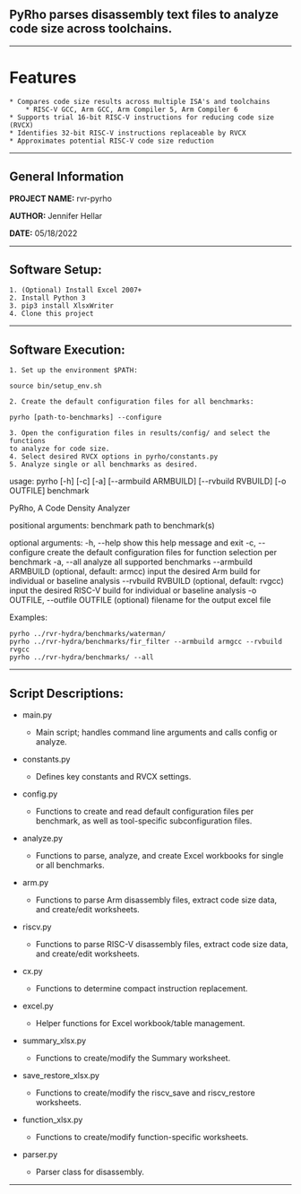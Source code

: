 ## PyRho parses disassembly text files to analyze code size across toolchains.
----------------------------------------------------------------------------------------------------------------------------
# Features
	* Compares code size results across multiple ISA's and toolchains
		* RISC-V GCC, Arm GCC, Arm Compiler 5, Arm Compiler 6
	* Supports trial 16-bit RISC-V instructions for reducing code size (RVCX)
	* Identifies 32-bit RISC-V instructions replaceable by RVCX
	* Approximates potential RISC-V code size reduction
----------------------------------------------------------------------------------------------------------------------------
## General Information
**PROJECT NAME:** rvr-pyrho

**AUTHOR:** Jennifer Hellar

**DATE:**  05/18/2022

----------------------------------------------------------------------------------------------------------------------------
## Software Setup:

	1. (Optional) Install Excel 2007+
	2. Install Python 3
	3. pip3 install XlsxWriter
	4. Clone this project

----------------------------------------------------------------------------------------------------------------------------
## Software Execution:

	1. Set up the environment $PATH:
```console
source bin/setup_env.sh
```
	2. Create the default configuration files for all benchmarks:
```console
pyrho [path-to-benchmarks] --configure
```
	3. Open the configuration files in results/config/ and select the functions
	to analyze for code size.
	4. Select desired RVCX options in pyrho/constants.py
	5. Analyze single or all benchmarks as desired.

usage: pyrho [-h] [-c] [-a] [--armbuild ARMBUILD] [--rvbuild RVBUILD]
               [-o OUTFILE]
               benchmark

PyRho, A Code Density Analyzer

positional arguments:
  benchmark             path to benchmark(s)

optional arguments:
  -h, --help            show this help message and exit
  -c, --configure       create the default configuration files for function
                        selection per benchmark
  -a, --all             analyze all supported benchmarks
  --armbuild ARMBUILD   (optional, default: armcc) input the desired Arm build
                        for individual or baseline analysis
  --rvbuild RVBUILD     (optional, default: rvgcc) input the desired RISC-V
                        build for individual or baseline analysis
  -o OUTFILE, --outfile OUTFILE
                        (optional) filename for the output excel file

Examples:
```console
pyrho ../rvr-hydra/benchmarks/waterman/
pyrho ../rvr-hydra/benchmarks/fir_filter --armbuild armgcc --rvbuild rvgcc
pyrho ../rvr-hydra/benchmarks/ --all
```

----------------------------------------------------------------------------------------------------------------------------
## Script Descriptions:

* main.py
	* Main script; handles command line arguments and calls config or analyze.
* constants.py
	* Defines key constants and RVCX settings.

* config.py
	* Functions to create and read default configuration files per benchmark, as
	well as tool-specific subconfiguration files.
* analyze.py
	* Functions to parse, analyze, and create Excel workbooks for single or all
	benchmarks.

* arm.py
	* Functions to parse Arm disassembly files, extract code size data, and
	create/edit worksheets.
* riscv.py
	* Functions to parse RISC-V disassembly files, extract code size data, and
	create/edit worksheets.

* cx.py
	* Functions to determine compact instruction replacement.
* excel.py
	* Helper functions for Excel workbook/table management.
* summary_xlsx.py
	* Functions to create/modify the Summary worksheet.
* save_restore_xlsx.py
	* Functions to create/modify the riscv_save and riscv_restore worksheets.
* function_xlsx.py
	* Functions to create/modify function-specific worksheets.
* parser.py
	* Parser class for disassembly.

----------------------------------------------------------------------------------------------------------------------------
